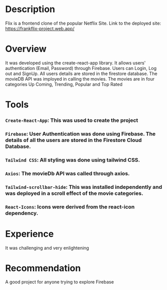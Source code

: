  # Description
 Flix is a frontend clone of the popular Netflix Site. Link to the deployed site: https://frankflix-project.web.app/
 
 # Overview
  It was developed using the create-react-app library. It allows users' authentication (Email, Password) through Firebase. Users can Login, Log out and SignUp. All users   details are stored in the firestore database. The movieDB API was imployed in calling the movies. The movies are in four categories Up Coming, Trending, Popular
  and Top Rated
  
 # Tools
  ### `Create-React-App`: This was used to create the project
  ### `Firebase`: User Authentication was done using Firebase. The details of all the users are stored in the Firestore Cloud Database.
  ### `Tailwind CSS`: All styling was done using tailwind CSS.
  ### `Axios`: The movieDb API was called through axios.
  ### `Tailwind-scrollbar-hide`: This was installed independently and was deployed in a scroll effect of the movie categories.
  ### `React-Icons`: Icons were derived from the react-icon dependency.
  
  # Experience
  It was challenging and very enlightening
  
  # Recommendation
  A good project for anyone trying to explore Firebase
